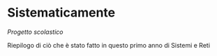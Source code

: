 # Sistematicamente

*Progetto scolastico*

Riepilogo di ciò che è stato fatto in questo primo anno di Sistemi e Reti
